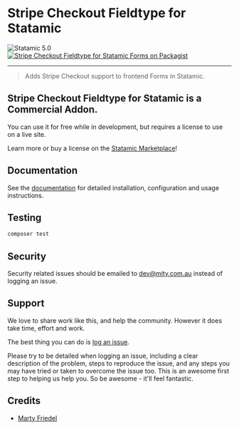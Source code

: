 # Stripe Checkout Fieldtype for Statamic

<!-- statamic:hide -->

![Statamic 5.0](https://img.shields.io/badge/Statamic-5.0-FF269E?style=for-the-badge&link=https://statamic.com)
[![Stripe Checkout Fieldtype for Statamic Forms on Packagist](https://img.shields.io/packagist/v/mitydigital/statamic-stripe-checkout-fieldtype?style=for-the-badge)](https://packagist.org/packages/mitydigital/statamic-stripe-checkout-fieldtype/stats)

---

<!-- /statamic:hide -->

> Adds Stripe Checkout support to frontend Forms in Statamic.

## Stripe Checkout Fieldtype for Statamic is a Commercial Addon.

You can use it for free while in development, but requires a license to use on a live site.

Learn more or buy a license on
the [Statamic Marketplace](https://statamic.com/addons/mity-digital/stripe-checkout-fieldtype)!

## Documentation

See the [documentation](https://docs.mity.com.au/stripe-checkout-fieldtype) for detailed installation, configuration and
usage instructions.

## Testing

```bash
composer test
```

## Security

Security related issues should be emailed to [dev@mity.com.au](mailto:dev@mity.com.au) instead of logging an issue.

## Support

We love to share work like this, and help the community. However it does take time, effort and work.

The best thing you can do is [log an issue](../../issues).

Please try to be detailed when logging an issue, including a clear description of the problem, steps to reproduce the
issue, and any steps you may have tried or taken to overcome the issue too. This is an awesome first step to helping us
help you. So be awesome - it'll feel fantastic.

## Credits

- [Marty Friedel](https://github.com/martyf)